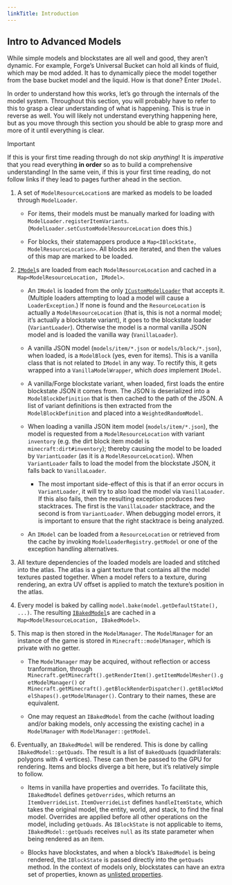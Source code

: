 ```yaml
---
linkTitle: Introduction
---
```


<article class="docs-entry">
<h1 id="intro-to-advanced-models">Intro to Advanced Models<a class="headerlink" href="#intro-to-advanced-models" title="Permanent link"> </a></h1>
<p>While simple models and blockstates are all well and good, they aren&rsquo;t dynamic. For example, Forge&rsquo;s Universal Bucket can hold all kinds of fluid, which may be mod added. It has to dynamically piece the model together from the base bucket model and the liquid. How is that done? Enter <code>IModel</code>.</p>
<p>In order to understand how this works, let&rsquo;s go through the internals of the model system. Throughout this section, you will probably have to refer to this to grasp a clear understanding of what is happening. This is true in reverse as well. You will likely not understand everything happening here, but as you move through this section you should be able to grasp more and more of it until everything is clear.</p>
<div class="admonition important">
<p class="admonition-title">Important</p>
<p>If this is your first time reading through do not skip <em>anything</em>! It is <em>imperative</em> that you read everything <strong>in order</strong> so as to build a comprehensive understanding! In the same vein, if this is your first time reading, do not follow links if they lead to pages further ahead in the section.</p>
</div>
<ol>
<li>
<p>A set of <code>ModelResourceLocation</code>s are marked as models to be loaded through <code>ModelLoader</code>.</p>
<ul>
<li>
<p>For items, their models must be manually marked for loading with <code>ModelLoader.registerItemVariants</code>. (<code>ModelLoader.setCustomModelResourceLocation</code> does this.)</p>
</li>
<li>
<p>For blocks, their statemappers produce a <code>Map&lt;IBlockState, ModelResourceLocation&gt;</code>. All blocks are iterated, and then the values of this map are marked to be loaded.</p>
</li>
</ul>
</li>
<li>
<p><a href="../imodel/index.htm"><code>IModel</code></a>s are loaded from each <code>ModelResourceLocation</code> and cached in a <code>Map&lt;ModelResourceLocation, IModel&gt;</code>.</p>
<ul>
<li>
<p>An <code>IModel</code> is loaded from the only <a href="../icustommodelloader/index.htm"><code>ICustomModelLoader</code></a> that accepts it. (Multiple loaders attempting to load a model will cause a <code>LoaderException</code>.) If none is found and the <code>ResourceLocation</code> is actually a <code>ModelResourceLocation</code> (that is, this is not a normal model; it&rsquo;s actually a blockstate variant), it goes to the blockstate loader (<code>VariantLoader</code>). Otherwise the model is a normal vanilla JSON model and is loaded the vanilla way (<code>VanillaLoader</code>).</p>
</li>
<li>
<p>A vanilla JSON model (<code>models/item/*.json</code> or <code>models/block/*.json</code>), when loaded, is a <code>ModelBlock</code> (yes, even for items). This is a vanilla class that is not related to <code>IModel</code> in any way. To rectify this, it gets wrapped into a <code>VanillaModelWrapper</code>, which <em>does</em> implement <code>IModel</code>.</p>
</li>
<li>
<p>A vanilla/Forge blockstate variant, when loaded, first loads the entire blockstate JSON it comes from. The JSON is deserialized into a <code>ModelBlockDefinition</code> that is then cached to the path of the JSON. A list of variant definitions is then extracted from the <code>ModelBlockDefinition</code> and placed into a <code>WeightedRandomModel</code>.</p>
</li>
<li>
<p>When loading a vanilla JSON item model (<code>models/item/*.json</code>), the model is requested from a <code>ModelResourceLocation</code> with variant <code>inventory</code> (e.g. the dirt block item model is <code>minecraft:dirt#inventory</code>); thereby causing the model to be loaded by <code>VariantLoader</code> (as it is a <code>ModelResourceLocation</code>). When <code>VariantLoader</code> fails to load the model from the blockstate JSON, it falls back to <code>VanillaLoader</code>.</p>
<ul>
<li>The most important side-effect of this is that if an error occurs in <code>VariantLoader</code>, it will try to also load the model via <code>VanillaLoader</code>. If this also fails, then the resulting exception produces <em>two</em> stacktraces. The first is the <code>VanillaLoader</code> stacktrace, and the second is from <code>VariantLoader</code>. When debugging model errors, it is important to ensure that the right stacktrace is being analyzed.</li>
</ul>
</li>
<li>
<p>An <code>IModel</code> can be loaded from a <code>ResourceLocation</code> or retrieved from the cache by invoking <code>ModelLoaderRegistry.getModel</code> or one of the exception handling alternatives.</p>
</li>
</ul>
</li>
<li>
<p>All texture dependencies of the loaded models are loaded and stitched into the atlas. The atlas is a giant texture that contains all the model textures pasted together. When a model refers to a texture, during rendering, an extra UV offset is applied to match the texture&rsquo;s position in the atlas.</p>
</li>
<li>
<p>Every model is baked by calling <code>model.bake(model.getDefaultState(), ...)</code>. The resulting <a href="../ibakedmodel/index.htm"><code>IBakedModel</code></a>s are cached in a <code>Map&lt;ModelResourceLocation, IBakedModel&gt;</code>.</p>
</li>
<li>
<p>This map is then stored in the <code>ModelManager</code>. The <code>ModelManager</code> for an instance of the game is stored in <code>Minecraft::modelManager</code>, which is private with no getter.</p>
<ul>
<li>
<p>The <code>ModelManager</code> may be acquired, without reflection or access tranformation, through <code>Minecraft.getMinecraft().getRenderItem().getItemModelMesher().getModelManager()</code> or <code>Minecraft.getMinecraft().getBlockRenderDispatcher().getBlockModelShapes().getModelManager()</code>. Contrary to their names, these are equivalent.</p>
</li>
<li>
<p>One may request an <code>IBakedModel</code> from the cache (without loading and/or baking models, only accessing the existing cache) in a <code>ModelManager</code> with <code>ModelManager::getModel</code>.</p>
</li>
</ul>
</li>
<li>
<p>Eventually, an <code>IBakedModel</code> will be rendered. This is done by calling <code>IBakedModel::getQuads</code>. The result is a list of <code>BakedQuad</code>s (quadrilaterals: polygons with 4 vertices). These can then be passed to the GPU for rendering. Items and blocks diverge a bit here, but it&rsquo;s relatively simple to follow.</p>
<ul>
<li>
<p>Items in vanilla have properties and overrides. To facilitate this, <code>IBakedModel</code> defines <code>getOverrides</code>, which returns an <code>ItemOverrideList</code>. <code>ItemOverrideList</code> defines <code>handleItemState</code>, which takes the original model, the entity, world, and stack, to find the final model. Overrides are applied before all other operations on the model, including <code>getQuads</code>. As <code>IBlockState</code> is not applicable to items, <code>IBakedModel::getQuads</code> receives <code>null</code> as its state parameter when being rendered as an item.</p>
</li>
<li>
<p>Blocks have blockstates, and when a block&rsquo;s <code>IBakedModel</code> is being rendered, the <code>IBlockState</code> is passed directly into the <code>getQuads</code> method. In the context of models only, blockstates can have an extra set of properties, known as <a href="../extended-blockstates/index.htm">unlisted properties</a>.</p>
</li>
</ul>
</li>
</ol>
</article>